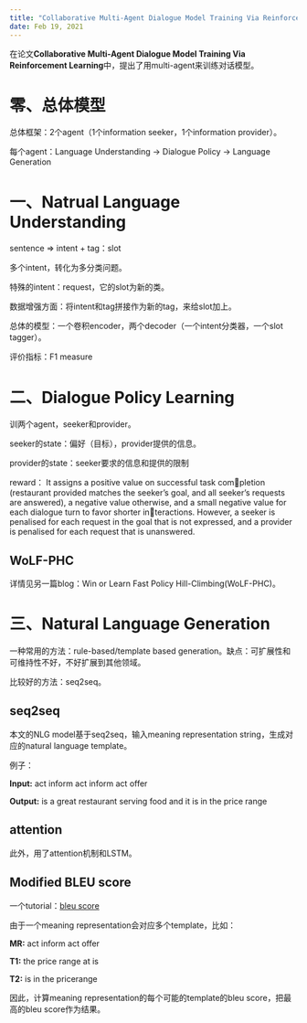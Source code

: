 ```yaml
---
title: "Collaborative Multi-Agent Dialogue Model Training Via Reinforcement Learning"
date: Feb 19, 2021
---
```

在论文**Collaborative Multi-Agent Dialogue Model Training Via Reinforcement Learning**中，提出了用multi-agent来训练对话模型。

# 零、总体模型
总体框架：2个agent（1个information seeker，1个information provider）。

每个agent：Language Understanding -> Dialogue Policy -> Language Generation

# 一、Natrual Language Understanding

sentence => intent + tag：slot

多个intent，转化为多分类问题。

特殊的intent：request，它的slot为新的类。

数据增强方面：将intent和tag拼接作为新的tag，来给slot加上。

总体的模型：一个卷积encoder，两个decoder（一个intent分类器，一个slot tagger）。

评价指标：F1 measure

# 二、Dialogue Policy Learning
训两个agent，seeker和provider。

seeker的state：偏好（目标），provider提供的信息。

provider的state：seeker要求的信息和提供的限制

reward： It assigns a positive value on successful task completion (restaurant provided matches the seeker’s goal, and all seeker’s requests are answered), a negative value otherwise, and a small negative value for each dialogue turn to favor shorter interactions. However, a seeker is penalised for each request in the goal that is not expressed, and a provider is penalised for each request that is unanswered.

## WoLF-PHC

详情见另一篇blog：Win or Learn Fast Policy Hill-Climbing(WoLF-PHC)。

# 三、Natural Language Generation

一种常用的方法：rule-based/template based generation。缺点：可扩展性和可维持性不好，不好扩展到其他领域。

比较好的方法：seq2seq。



## seq2seq

本文的NLG model基于seq2seq，输入meaning representation string，生成对应的natural language template。

例子：

**Input:** act inform <food> act inform <pricerange> act offer <name>

**Output:** <name> is a great restaurant serving <food> food and it is in the <pricerange> price range



## attention

此外，用了attention机制和LSTM。



## Modified BLEU score

一个tutorial：[bleu score](https://machinelearningmastery.com/calculate-bleu-score-for-text-python/)

由于一个meaning representation会对应多个template，比如：

**MR:** act inform <pricerange> act offer <name>

**T1:** the price range at <name> is <pricerange>

**T2:** <name> is in the <pricerange> pricerange

因此，计算meaning representation的每个可能的template的bleu score，把最高的bleu score作为结果。






